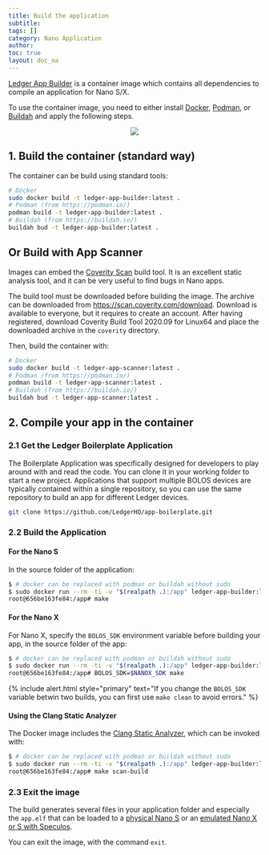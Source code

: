 ```yaml
---
title: Build the application
subtitle:
tags: []
category: Nano Application
author:
toc: true
layout: doc_na
---
```





[Ledger App Builder](https://github.com/LedgerHQ/ledger-app-builder) is a container image which contains all dependencies to compile an application for Nano S/X.

To use the container image, you need to either install [Docker](https://docs.docker.com/get-docker/), [Podman](https://podman.io/), or [Buildah](https://buildah.io/) and apply the following steps.

<!-- ------------- Image ------------- -->
<div style="text-align:center">
<img src="../images/folder-organization.png" ></div>
<!-- --------------------------------- -->

## 1. Build the container (standard way)

The container can be build using standard tools:

```bash
# Docker
sudo docker build -t ledger-app-builder:latest .
# Podman (from https://podman.io/)
podman build -t ledger-app-builder:latest .
# Buildah (from https://buildah.io/)
buildah bud -t ledger-app-builder:latest .
```

## Or Build with App Scanner

Images can embed the [Coverity Scan](https://scan.coverity.com/) build tool. It is an excellent static analysis tool, and it can be very useful to find bugs in Nano apps.

The build tool must be downloaded before building the image. The archive can be downloaded from <https://scan.coverity.com/download>. Download is available to everyone, but it requires to create an account. After having registered, download Coverity Build Tool 2020.09 for Linux64 and place the downloaded archive in the `coverity` directory.

Then, build the container with:

```bash
# Docker
sudo docker build -t ledger-app-scanner:latest .
# Podman (from https://podman.io/)
podman build -t ledger-app-scanner:latest .
# Buildah (from https://buildah.io/)
buildah bud -t ledger-app-scanner:latest .
```

## 2. Compile your app in the container

### 2.1 Get the Ledger Boilerplate Application

The Boilerplate Application was specifically designed for developers to play around with and read the code. You can clone it in your working folder to start a new project.
Applications that support multiple BOLOS devices are typically contained within a single repository, so you can use the same repository to build an app for different Ledger devices.

```bash
git clone https://github.com/LedgerHQ/app-boilerplate.git
```

### 2.2 Build the Application

#### For the Nano S

In the source folder of the application:

```bash
$ # docker can be replaced with podman or buildah without sudo
$ sudo docker run --rm -ti -v "$(realpath .):/app" ledger-app-builder:latest
root@656be163fe84:/app# make
```

#### For the Nano X

For Nano X, specify the `BOLOS_SDK` environment variable before building your app, in the source folder of the app:

```bash
$ # docker can be replaced with podman or buildah without sudo
$ sudo docker run --rm -ti -v "$(realpath .):/app" ledger-app-builder:latest
root@656be163fe84:/app# BOLOS_SDK=$NANOX_SDK make
```

<!--  -->
{% include alert.html style="primary" text="If you change the <code>BOLOS_SDK</code> variable betwin two builds, you can first use <code>make clean</code> to avoid errors." %}
<!--  -->


#### Using the Clang Static Analyzer

The Docker image includes the [Clang Static Analyzer](https://clang-analyzer.llvm.org/), which can be invoked with:

```bash
$ # docker can be replaced with podman or buildah without sudo
$ sudo docker run --rm -ti -v "$(realpath .):/app" ledger-app-builder:latest
root@656be163fe84:/app# make scan-build
```

### 2.3 Exit the image

The build generates several files in your application folder and especially the `app.elf` that can be loaded to a [physical Nano S](../load) or an [emulated Nano X or S with Speculos](../../speculos/start-here).

You can exit the image, with the command `exit`.

